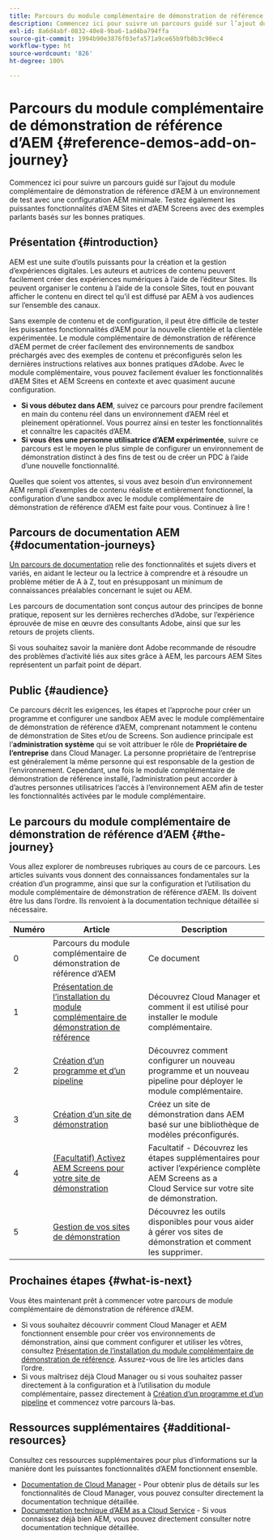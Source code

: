 ```yaml
---
title: Parcours du module complémentaire de démonstration de référence d’AEM
description: Commencez ici pour suivre un parcours guidé sur l’ajout du module complémentaire de démonstration de référence d’AEM à un environnement de test avec une configuration AEM minimale. Testez les puissantes fonctionnalités d’AEM avec des exemples parlants basés sur les bonnes pratiques.
exl-id: 8a6d4abf-0832-40e8-9ba6-1ad4ba794ffa
source-git-commit: 1994b90e3876f03efa571a9ce65b9fb8b3c90ec4
workflow-type: ht
source-wordcount: '826'
ht-degree: 100%

---
```


# Parcours du module complémentaire de démonstration de référence d’AEM {#reference-demos-add-on-journey}

Commencez ici pour suivre un parcours guidé sur l’ajout du module complémentaire de démonstration de référence d’AEM à un environnement de test avec une configuration AEM minimale. Testez également les puissantes fonctionnalités d’AEM Sites et d’AEM Screens avec des exemples parlants basés sur les bonnes pratiques.

## Présentation {#introduction}

AEM est une suite d’outils puissants pour la création et la gestion d’expériences digitales. Les auteurs et autrices de contenu peuvent facilement créer des expériences numériques à l’aide de l’éditeur Sites. Ils peuvent organiser le contenu à l’aide de la console Sites, tout en pouvant afficher le contenu en direct tel qu’il est diffusé par AEM à vos audiences sur l’ensemble des canaux.

Sans exemple de contenu et de configuration, il peut être difficile de tester les puissantes fonctionnalités d’AEM pour la nouvelle clientèle et la clientèle expérimentée. Le module complémentaire de démonstration de référence d’AEM permet de créer facilement des environnements de sandbox préchargés avec des exemples de contenu et préconfigurés selon les dernières instructions relatives aux bonnes pratiques d’Adobe. Avec le module complémentaire, vous pouvez facilement évaluer les fonctionnalités d’AEM Sites et AEM Screens en contexte et avec quasiment aucune configuration.

* **Si vous débutez dans AEM**, suivez ce parcours pour prendre facilement en main du contenu réel dans un environnement d’AEM réel et pleinement opérationnel. Vous pourrez ainsi en tester les fonctionnalités et connaître les capacités d’AEM.
* **Si vous êtes une personne utilisatrice d’AEM expérimentée**, suivre ce parcours est le moyen le plus simple de configurer un environnement de démonstration distinct à des fins de test ou de créer un PDC à l’aide d’une nouvelle fonctionnalité.

Quelles que soient vos attentes, si vous avez besoin d’un environnement AEM rempli d’exemples de contenu réaliste et entièrement fonctionnel, la configuration d’une sandbox avec le module complémentaire de démonstration de référence d’AEM est faite pour vous. Continuez à lire !

## Parcours de documentation AEM {#documentation-journeys}

[Un parcours de documentation](/help/journey-documentation/documentation-journeys.md) relie des fonctionnalités et sujets divers et variés, en aidant le lecteur ou la lectrice à comprendre et à résoudre un problème métier de A à Z, tout en présupposant un minimum de connaissances préalables concernant le sujet ou AEM.

Les parcours de documentation sont conçus autour des principes de bonne pratique, reposent sur les dernières recherches d’Adobe, sur l’expérience éprouvée de mise en œuvre des consultants Adobe, ainsi que sur les retours de projets clients.

Si vous souhaitez savoir la manière dont Adobe recommande de résoudre des problèmes d’activité liés aux sites grâce à AEM, les parcours AEM Sites représentent un parfait point de départ.

## Public {#audience}

Ce parcours décrit les exigences, les étapes et l’approche pour créer un programme et configurer une sandbox AEM avec le module complémentaire de démonstration de référence d’AEM, comprenant notamment le contenu de démonstration de Sites et/ou de Screens. Son audience principale est l’**administration système** qui se voit attribuer le rôle de **Propriétaire de l’entreprise** dans Cloud Manager. La personne propriétaire de l’entreprise est généralement la même personne qui est responsable de la gestion de l’environnement. Cependant, une fois le module complémentaire de démonstration de référence installé, l’administration peut accorder à d’autres personnes utilisatrices l’accès à l’environnement AEM afin de tester les fonctionnalités activées par le module complémentaire.

## Le parcours du module complémentaire de démonstration de référence d’AEM {#the-journey}

Vous allez explorer de nombreuses rubriques au cours de ce parcours. Les articles suivants vous donnent des connaissances fondamentales sur la création d’un programme, ainsi que sur la configuration et l’utilisation du module complémentaire de démonstration de référence d’AEM. Ils doivent être lus dans l’ordre. Ils renvoient à la documentation technique détaillée si nécessaire.

| Numéro | Article | Description |
|---|---|---|
| 0 | Parcours du module complémentaire de démonstration de référence d’AEM | Ce document |
| 1 | [Présentation de l’installation du module complémentaire de démonstration de référence](installation.md) | Découvrez Cloud Manager et comment il est utilisé pour installer le module complémentaire. |
| 2 | [Création d’un programme et d’un pipeline](create-program.md) | Découvrez comment configurer un nouveau programme et un nouveau pipeline pour déployer le module complémentaire. |
| 3 | [Création d’un site de démonstration](create-site.md) | Créez un site de démonstration dans AEM basé sur une bibliothèque de modèles préconfigurés. |
| 4 | [(Facultatif) Activez AEM Screens pour votre site de démonstration](screens.md) | Facultatif - Découvrez les étapes supplémentaires pour activer l’expérience complète AEM Screens as a Cloud Service sur votre site de démonstration. |
| 5 | [Gestion de vos sites de démonstration](manage.md) | Découvrez les outils disponibles pour vous aider à gérer vos sites de démonstration et comment les supprimer. |

## Prochaines étapes {#what-is-next}

Vous êtes maintenant prêt à commencer votre parcours de module complémentaire de démonstration de référence d’AEM.

* Si vous souhaitez découvrir comment Cloud Manager et AEM fonctionnent ensemble pour créer vos environnements de démonstration, ainsi que comment configurer et utiliser les vôtres, consultez [Présentation de l’installation du module complémentaire de démonstration de référence](installation.md). Assurez-vous de lire les articles dans l’ordre.
* Si vous maîtrisez déjà Cloud Manager ou si vous souhaitez passer directement à la configuration et à l’utilisation du module complémentaire, passez directement à [Création d’un programme et d’un pipeline](create-program.md) et commencez votre parcours là-bas.

## Ressources supplémentaires {#additional-resources}

Consultez ces ressources supplémentaires pour plus d’informations sur la manière dont les puissantes fonctionnalités d’AEM fonctionnent ensemble.

* [Documentation de Cloud Manager](https://experienceleague.adobe.com/docs/experience-manager-cloud-service/content/onboarding/journey/cloud-manager.html?lang=fr) - Pour obtenir plus de détails sur les fonctionnalités de Cloud Manager, vous pouvez consulter directement la documentation technique détaillée.
* [Documentation technique d’AEM as a Cloud Service](https://experienceleague.adobe.com/docs/experience-manager-cloud-service.html?lang=fr) - Si vous connaissez déjà bien AEM, vous pouvez directement consulter notre documentation technique détaillée.
